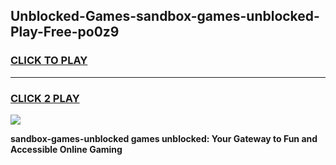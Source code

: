 
## Unblocked-Games-sandbox-games-unblocked-Play-Free-po0z9
<h3>
<a href="https://premium76.site?title=sandbox-games-unblocked&ref=15A">CLICK TO PLAY</a></h3>
<hr>

<h3>
<a href="https://premium76.site?title=sandbox-games-unblocked&ref=15A">CLICK 2 PLAY</a>
  
</h3>

<a href="https://premium76.site?title=sandbox-games-unblocked&ref=15A"><img src="https://clearcache.store/games.png"></a>


**sandbox-games-unblocked games unblocked: Your Gateway to Fun and Accessible Online Gaming**
